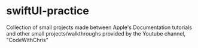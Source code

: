 # swiftUI-practice
Collection of small projects made between Apple's Documentation tutorials and other small projects/walkthroughs provided by the Youtube channel, "CodeWithChris"
